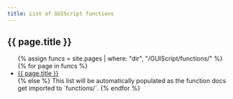 ```yaml
---
title: List of GUIScript functions
---
```


## {{ page.title }}

<ul>
{% assign funcs = site.pages | where: "dir", "/GUIScript/functions/" %}
{% for page in funcs %}
  <li><a href="{{ page.url }}">{{ page.title }}</a></li>
{% else %}
  This list will be automatically populated as the function docs get imported to `functions/`.
{% endfor %}
</ul>
